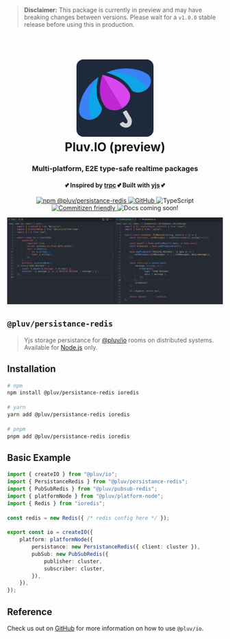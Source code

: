> **Disclaimer:**
> This package is currently in preview and may have breaking changes between versions. Please wait for a `v1.0.0` stable release before using this in production.

<h1 align="center">
  <br>
  <img src="https://github.com/pluv-io/pluv/blob/master/assets/pluv-icon-192x192.png?raw=true" alt="Pluv.IO" width="180" style="border-radius:16px">
  <br>
  Pluv.IO (preview)
  <br>
</h1>

<h3 align="center">Multi-platform, E2E type-safe realtime packages</h3>
<h4 align="center">💕 Inspired by <a href="https://trpc.io">trpc</a> 💕 Built with <a href="https://docs.yjs.dev/">yjs</a> 💕</h4>

<p align="center">
  <a href="https://www.npmjs.com/package/@pluv/persistance-redis">
    <img src="https://img.shields.io/npm/v/@pluv/persistance-redis" alt="npm @pluv/persistance-redis" />
  </a>
  <a href="https://github.com/pluv-io/pluv/blob/master/LICENSE">
    <img alt="GitHub" src="https://img.shields.io/github/license/pluv-io/pluv" alt="License MIT" />
  </a>
  <img src="https://badgen.net/badge/-/TypeScript?icon=typescript&label&labelColor=blue&color=555555" alt="TypeScript">
  <a href="https://commitizen.github.io/cz-cli/">
    <img src="https://img.shields.io/badge/commitizen-friendly-brightgreen.svg" alt="Commitizen friendly" />
  </a>
  <img src="https://img.shields.io/badge/docs-coming%20soon!-blue" alt="Docs coming soon!" />
</p>

<p align="center">
  <img src="https://github.com/pluv-io/pluv/blob/master/assets/demo-events.gif?raw=true" alt="Demo" />
</p>

## `@pluv/persistance-redis`

> Yjs storage persistance for [@pluv/io](https://img.shields.io/npm/v/@pluv/io) rooms on distributed systems. Available for [Node.js](https://nodejs.org/) only.

## Installation

```bash
# npm
npm install @pluv/persistance-redis ioredis

# yarn
yarn add @pluv/persistance-redis ioredis

# pnpm
pnpm add @pluv/persistance-redis ioredis
```

## Basic Example

```ts
import { createIO } from "@pluv/io";
import { PersistanceRedis } from "@pluv/persistance-redis";
import { PubSubRedis } from "@pluv/pubsub-redis";
import { platformNode } from "@pluv/platform-node";
import { Redis } from "ioredis";

const redis = new Redis({ /* redis config here */ });

export const io = createIO({
    platform: platformNode({
        persistance: new PersistanceRedis({ client: cluster }),
        pubSub: new PubSubRedis({
            publisher: cluster,
            subscriber: cluster,
        }),
    }),
});
```

## Reference

Check us out on [GitHub](https://github.com/pluv-io/pluv) for more information on how to use `@pluv/io`.
